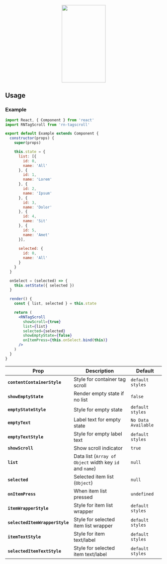<p align="center">
    <img src="https://i.imgur.com/P9hO3RL.gif" width="141" height="250">
</p>

## Usage
### Example
```jsx harmony
import React, { Component } from 'react'
import RNTagScroll from 'rn-tagscroll'

export default Example extends Component {
  constructor(props) {
    super(props)

    this.state = {
      list: [{
        id: 0,
        name: 'All'
      }, {
        id: 1,
        name: 'Lorem'
      }, {
        id: 2,
        name: 'Ipsum'
      }, {
        id: 3,
        name: 'Dolor'
      }, {
        id: 4,
        name: 'Sit'
      }, {
        id: 5,
        name: 'Amet'
      }],
    
      selected: {
        id: 0,
        name: 'All'
      }
    }
  }

  onSelect = (selected) => {
    this.setState({ selected })
  }

  render() {
    const { list, selected } = this.state

    return (
      <RNTagScroll
        showScroll={true}
        list={list}
        selected={selected}
        showEmptyState={false}
        onItemPress={this.onSelect.bind(this)}
      />
    )
  }
}
```

| Prop                                 | Description                                                                  | Default                |
| ------------------------------------ | ---------------------------------------------------------------------------- | ---------------------- |
| **`contentContainerStyle`**          | Style for container tag scroll                                               | `default styles`       |
| **`showEmptyState`**                 | Render empty state if no list                                                | `false`                |
| **`emptyStateStyle`**                | Style for empty state                                                        | `default styles`       |
| **`emptyText`**                      | Label text for empty state                                                   | `No Data Available`    |
| **`emptyTextStyle`**                 | Style for empty label text                                                   | `default styles`       |
| **`showScroll`**                     | Show scroll indicator                                                        | `true`                 |
| **`list`**                           | Data list (`Array of Object` width key `id` and `name`)                      | `null`                 |
| **`selected`**                       | Selected item list (`Object`)                                                | `null`                 |
| **`onItemPress`**                    | When item list pressed                                                       | `undefined`            |
| **`itemWrapperStyle`**               | Style for item list wrapper                                                  | `default styles`       |
| **`selectedItemWrapperStyle`**       | Style for selected item list wrapper                                         | `default styles`       |
| **`itemTextStyle`**                  | Style for item text/label                                                    | `default styles`       |
| **`selectedItemTextStyle`**          | Style for selected item text/label                                           | `default styles`       |
